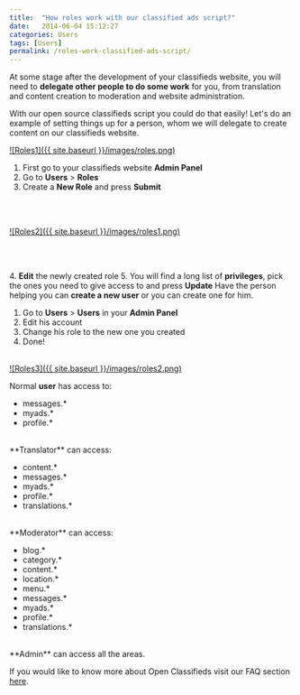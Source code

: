 ```yaml
---
title:  "How roles work with our classified ads script?"
date:   2014-06-04 15:12:27
categories: Users
tags: [Users]
permalink: /roles-work-classified-ads-script/
---
```

At some stage after the development of your classifieds website, you will need to **delegate other people to do some work** for you, from translation and content creation to moderation and website administration.

With our open source classifieds script you could do that easily! Let's do an example of setting things up for a person, whom we will delegate to create content on our classifieds website.

<a href="{{ site.baseurl }}/images/roles.png" class="thumbnail gallery-item" data-gallery>
![Roles1]({{ site.baseurl }}/images/roles.png)
</a>

1. First go to your classifieds website **Admin Panel** 
2. Go to **Users** > **Roles** 
3. Create a **New Role** and press **Submit** 

<br><br>

<a href="{{ site.baseurl }}/images/roles1.png" class="thumbnail gallery-item" data-gallery>
![Roles2]({{ site.baseurl }}/images/roles1.png)
</a>

<br><br>

4\. **Edit** the newly created role 
5\. You will find a long list of **privileges**, pick the ones you need to give access to and press **Update** Have the person helping you can **create a new user** or you can create one for him. 

1. Go to **Users** > **Users** in your **Admin Panel** 
2. Edit his account 
3. Change his role to the new one you created 
4. Done! <br><br>

<a href="{{ site.baseurl }}/images/roles2.png" class="thumbnail gallery-item" data-gallery>
![Roles3]({{ site.baseurl }}/images/roles2.png)
</a>

Normal **user** has access to:

- messages.*
- myads.*
- profile.*

<br>
**Translator** can access:

- content.*
- messages.*
- myads.*
- profile.*
- translations.*

<br>
**Moderator** can access:

- blog.*
- category.*
- content.*
- location.*
- menu.*
- messages.*
- myads.*
- profile.*
- translations.*

<br>
**Admin** can access all the areas.


If you would like to know more about Open Classifieds visit our FAQ section [here](http://docs.yclas.com/).


